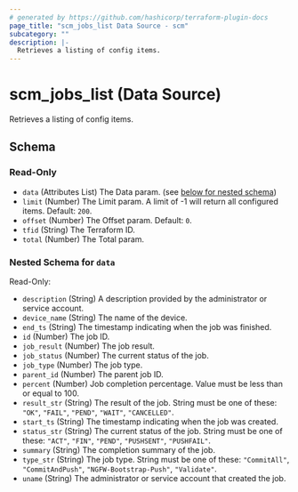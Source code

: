 ```yaml
---
# generated by https://github.com/hashicorp/terraform-plugin-docs
page_title: "scm_jobs_list Data Source - scm"
subcategory: ""
description: |-
  Retrieves a listing of config items.
---
```


# scm_jobs_list (Data Source)

Retrieves a listing of config items.



<!-- schema generated by tfplugindocs -->
## Schema

### Read-Only

- `data` (Attributes List) The Data param. (see [below for nested schema](#nestedatt--data))
- `limit` (Number) The Limit param. A limit of -1 will return all configured items. Default: `200`.
- `offset` (Number) The Offset param. Default: `0`.
- `tfid` (String) The Terraform ID.
- `total` (Number) The Total param.

<a id="nestedatt--data"></a>
### Nested Schema for `data`

Read-Only:

- `description` (String) A description provided by the administrator or service account.
- `device_name` (String) The name of the device.
- `end_ts` (String) The timestamp indicating when the job was finished.
- `id` (Number) The job ID.
- `job_result` (Number) The job result.
- `job_status` (Number) The current status of the job.
- `job_type` (Number) The job type.
- `parent_id` (Number) The parent job ID.
- `percent` (Number) Job completion percentage. Value must be less than or equal to 100.
- `result_str` (String) The result of the job. String must be one of these: `"OK"`, `"FAIL"`, `"PEND"`, `"WAIT"`, `"CANCELLED"`.
- `start_ts` (String) The timestamp indicating when the job was created.
- `status_str` (String) The current status of the job. String must be one of these: `"ACT"`, `"FIN"`, `"PEND"`, `"PUSHSENT"`, `"PUSHFAIL"`.
- `summary` (String) The completion summary of the job.
- `type_str` (String) The job type. String must be one of these: `"CommitAll"`, `"CommitAndPush"`, `"NGFW-Bootstrap-Push"`, `"Validate"`.
- `uname` (String) The administrator or service account that created the job.
